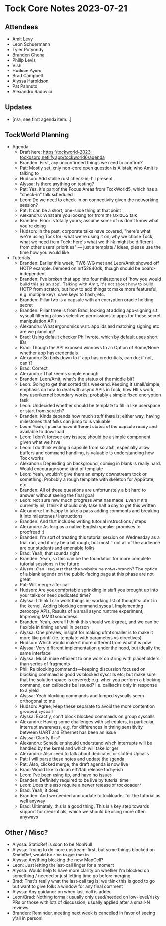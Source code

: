 # Tock Core Notes 2023-07-21

## Attendees
 - Amit Levy
 - Leon Schuermann
 - Tyler Potyondy
 - Branden Ghena
 - Philip Levis
 - Vish
 - Hudson Ayers
 - Brad Campbell
 - Alyssa Haroldson
 - Pat Pannuto
 - Alexandru Radovici

## Updates
 - [n/a, see first agenda item...]

## TockWorld Planning
 - Agenda
    - Draft here: https://tockworld-2023--tockosorg.netlify.app/tockworld6/agenda
    - Branden: First, any unconfirmed things we need to confirm?
    - Pat: Mostly set, only non-core open question is Alistair, who Amit is talking to
    - Hudson: Add stable rust check-in; I'll present
    - Alyssa: Is there anything on testing?
    - Pat: Yes, it's part of the Focus Areas from TockWorld5, which has a "check-in" talk scheduled
    - Leon: Do we need to check-in on connectivity given the networking session?
    - Pat: It can be a short, one-slide thing at that point
    - Alexandru: What are you looking for from the OxidOS talk
    - Branden: Floor is totally yours; assume some of us don't know what you're doing
    - Hudson: In the past, corporate talks have covered, "here's what we're using Tock for; what we're using it on; why we chose Tock; what we need from Tock; here's what we think might be different from other users' priorities" — just a template / ideas, please use the time how you would like
 - Tutorials
    - Branden: Earlier this week, TW6-WG met and Leon/Amit showed off HOTP example. Demoed on nrf52840dk, though should be board-independent
    - Branden: I've broken that app into four milestones of 'how you would build this as an app'. Talking with Amit, it's not about how to build HOTP from scratch, but how to add things to make more featureful, e.g. multiple keys, save keys to flash, etc.
    - Branden: Pillar two is a capsule with an encryption oracle holding secret
    - Branden: Pillar three is from Brad, looking at adding app-signing s.t. syscall filtering allows selective permissions to apps for these secret manipulation APIs
    - Alexandru: What ergonomics w.r.t. app ids and matching signing etc are we planning?
    - Brad: Using default checker Phil wrote, which by default uses short IDs
    - Brad: Though the API exposed winnows to an Option of Some/None whether app has credentials
    - Alexandru: So boils down to if app has credentials, can do; if not, can't?
    - Brad: Correct
    - Alexandru: That seems simple enough
    - Branden: Leon/Amit, what's the status of the middle bit?
    - Leon: Going to get that sorted this weekend. Keeping it small/simple, emphasis on how to deal with async APIs in Tock, how HILs work, how user/kernel boundary works; probably a simple fixed encryption task
    - Leon: Undecided whether should be template to fill in like userspace or start from scratch?
    - Branden: Kinda depends how much stuff there is; either way, having milestones that folks can jump to is valuable
    - Leon: Yeah, I plan to have different states of the capsule ready and available to download
    - Leon: I don't foresee any issues; should be a simple component given what we have
    - Leon: I do think writing a capsule from scratch, especially allow buffers and command handling, is valuable to understanding how Tock works
    - Alexandru: Depending on background, coming in blank is really hard. Would encourage some kind of template
    - Leon: Yeah, wouldn't give them an empty downstream tock or something. Probably a rough template with skeleton for AppState, etc
    - Branden: All of these questions are unfortunately a bit hard to answer without seeing the final goal
    - Leon: Not sure how much progress Amit has made. Even if it's currently nil, I think it should only take half a day to get this written
    - Alexandru: I'm happy to take a pass adding comments and breaking it into milestones / instructions
    - Branden: And that includes writing tutorial instructions / steps
    - Alexandru: As long as a native English speaker promises to proofread :)
    - Branden: I'm sort of treating this tutorial session on Wednesday as a trial run, and it may be a bit rough, but most if not all of the audience are our students and amenable folks
    - Brad: Yeah, that sounds right
    - Branden: Yeah, so this can be the foundation for more complete tutorial sessions in the future
    - Alyssa: Can I request that the website be not-a-branch? The optics of a blank agenda on the public-facing page at this phase are not great
    - Pat: Will merge after call
    - Hudson: Are you comfortable sprinkling in stuff you brought up into your talks or need dedicated time?
    - Alyssa: I think I can work things in; working list of thoughts: ufmt in the kernel, Adding blocking command syscall, Implementing zerocopy APIs, Results of a small async runtime experiment, Improving MMIO soundness
    - Branden: Yeah, overall I think this should work great, and we can be flexible in timing as well in person
    - Alyssa: One preview, insight for making ufmt smaller is to make it more like printf (i.e. template with parameters vs directives)
    - Hudson: Which would make it more different from what it is now
    - Alyssa: Very different implementation under the hood, but ideally the same interface
    - Alyssa: Much more efficient to one work on string with placeholders than series of fragments
    - Phil: Re blocking commands—keeping discussion focused on blocking command is good vs blocked syscalls etc; but make sure that the solution space is covered; e.g. when you perform a blocking command, can callbacks be issued? i.e. callbacks only in response to a yield
    - Alyssa: Yeah blocking commands and lumped syscalls seem orthogonal to me
    - Hudson: Agree, keep these separate to avoid the more contention grouped syscall
    - Alyssa: Exactly, don't block blocked commands on group syscalls
    - Alexandru: Having some challenges with schedulers, in particular, interrupt awareness, e.g. for differences in timing sensitivity between UART and Ethernet has been an issue
    - Alyssa: Clarify this?
    - Alexandru: Scheduler should understand which interrupts will be handled by the kernel and which will take longer
    - Alexandru: Also need to talk about dedicated or slotted Upcalls
    - Pat: I will parse these notes and update the agenda
    - Pat: Also, clicked merge, the draft agenda is now live
    - Brad: Would like to do an elf2tab release today-ish
    - Leon: I've been using tip, and have no issues
    - Branden: Definitely required to be live by tutorial time
    - Leon: Does this also require a newer release of tockloader?
    - Brad: Yeah, it does
    - Branden: And we needed and update to tockloader for the tutorial as well anyway
    - Brad: Ultimately, this is a good thing. This is a key step towards support for credentials, which we should be using more often anyways

## Other / Misc?
  - Alyssa: StaticRef is soon to be NonNull
  - Alyssa: Trying to do more upstream-first, but some things blocked on StaticRef, would be nice to get that in
  - Alyssa: Anything blocking the new MapCell?
  - Leon: Just letting the last-call linger for a moment
  - Alyssa: Would help to have more clarity on whether I'm blocked on something / needed or just letting time go before merging
  - Brad: That's really what the last-call tag is; we think this is good to go but want to give folks a window for any final comment
  - Alyssa: Any guidance on when last-call is added
  - Leon/Brad: Nothing formal; usually only used/needed on low-level/risky PRs or those with lots of discussion; usually applied after a small-N reviews
  - Branden: Reminder, meeting next week is cancelled in favor of seeing y'all in person!
